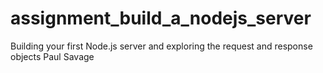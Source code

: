 # assignment_build_a_nodejs_server
Building your first Node.js server and exploring the request and response objects
Paul Savage
